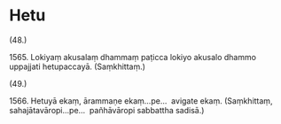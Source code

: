 # Hetu

(48.)

1565\. Lokiyaṃ akusalaṃ dhammaṃ paṭicca lokiyo akusalo dhammo uppajjati hetupaccayā. (Saṃkhittaṃ.)

(49.)

1566\. Hetuyā ekaṃ, ārammaṇe ekaṃ…pe…  avigate ekaṃ. (Saṃkhittaṃ, sahajātavāropi…pe…  pañhāvāropi sabbattha sadisā.)
